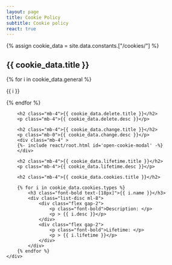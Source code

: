 ```yaml
---
layout: page
title: Cookie Policy
subtitle: Cookie policy
react: true
---
```


{% assign cookie_data = site.data.constants.["/cookies/"] %}

<div class="lg:grid lg:grid-cols-5 gap-8">
    <div class="col-span-1"></div>
    <div class="col-span-3 flex flex-col text-on-white my-[24px]">
        <h2 class="mb-4">{{ cookie_data.title }}</h2>
        {% for i in cookie_data.general %}
        <p class="mb-4">{{ i }}</p>
        {% endfor %}

        <h2 class="mb-4">{{ cookie_data.delete.title }}</h2>
        <p class="mb-4">{{ cookie_data.delete.desc }}</p>

        <h2 class="mb-4">{{ cookie_data.change.title }}</h2>
        <p class="mb-0">{{ cookie_data.change.desc }}</p>
        <div class="mb-4" >
        {%- include react/root.html id='open-cookie-modal' -%}
        </div>

        <h2 class="mb-4">{{ cookie_data.lifetime.title }}</h2>
        <p class="mb-4">{{ cookie_data.lifetime.desc }}</p>

        <h2 class="mb-4">{{ cookie_data.cookies.title }}</h2>
        
        {% for i in cookie_data.cookies.types %}
            <h3 class="font-bold text-[18px]">{{ i.name }}</h3>
            <div class="list-disc ml-8">
                <div class="flex gap-2">
                    <p class="font-bold">Description: </p>
                    <p > {{ i.desc }}</p>
                </div>
                <div class="flex gap-2">
                    <p class="font-bold">Lifetime: </p>
                    <p > {{ i.lifetime }}</p>
                </div>           
            </div>
        {% endfor %}
    </div>
</div>
